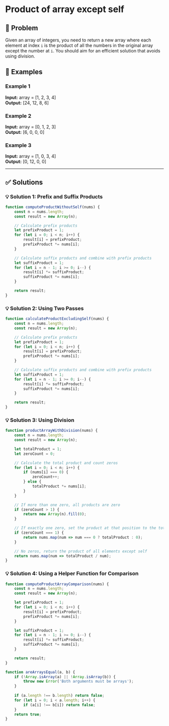 # Product of array except self

## 📝 Problem

Given an array of integers, you need to return a new array where each element at index `i` is the product of all the numbers in the original array except the number at `i`. You should aim for an efficient solution that avoids using division.


## 📌 Examples

### Example 1

**Input:** array = [1, 2, 3, 4]  
**Output:** [24, 12, 8, 6]

### Example 2

**Input:** array = [0, 1, 2, 3]  
**Output:** [6, 0, 0, 0]

### Example 3

**Input:** array = [1, 0, 3, 4]  
**Output:** [0, 12, 0, 0]

---

## ✅ Solutions

### 💡 Solution 1: Prefix and Suffix Products

```javascript
function computeProductWithoutSelf(nums) {
    const n = nums.length;
    const result = new Array(n);

    // Calculate prefix products
    let prefixProduct = 1;
    for (let i = 0; i < n; i++) {
        result[i] = prefixProduct;
        prefixProduct *= nums[i];
    }

    // Calculate suffix products and combine with prefix products
    let suffixProduct = 1;
    for (let i = n - 1; i >= 0; i--) {
        result[i] *= suffixProduct;
        suffixProduct *= nums[i];
    }

    return result;
}
```

### 💡 Solution 2: Using Two Passes

```javascript
function calculateProductExcludingSelf(nums) {
    const n = nums.length;
    const result = new Array(n);

    // Calculate prefix products
    let prefixProduct = 1;
    for (let i = 0; i < n; i++) {
        result[i] = prefixProduct;
        prefixProduct *= nums[i];
    }

    // Calculate suffix products and combine with prefix products
    let suffixProduct = 1;
    for (let i = n - 1; i >= 0; i--) {
        result[i] *= suffixProduct;
        suffixProduct *= nums[i];
    }

    return result;
}
```

### 💡 Solution 3: Using Division

```javascript
function productArrayWithDivision(nums) {
    const n = nums.length;
    const result = new Array(n);

    let totalProduct = 1;
    let zeroCount = 0;

    // Calculate the total product and count zeros
    for (let i = 0; i < n; i++) {
        if (nums[i] === 0) {
            zeroCount++;
        } else {
            totalProduct *= nums[i];
        }
    }

    // If more than one zero, all products are zero
    if (zeroCount > 1) {
        return new Array(n).fill(0);
    }

    // If exactly one zero, set the product at that position to the total product
    if (zeroCount === 1) {
        return nums.map(num => num === 0 ? totalProduct : 0);
    }

    // No zeros, return the product of all elements except self
    return nums.map(num => totalProduct / num);
}
```

### 💡 Solution 4: Using a Helper Function for Comparison

```javascript
function computeProductArrayComparison(nums) {
    const n = nums.length;
    const result = new Array(n);

    let prefixProduct = 1;
    for (let i = 0; i < n; i++) {
        result[i] = prefixProduct;
        prefixProduct *= nums[i];
    }

    let suffixProduct = 1;
    for (let i = n - 1; i >= 0; i--) {
        result[i] *= suffixProduct;
        suffixProduct *= nums[i];
    }

    return result;
}

function areArraysEqual(a, b) {
    if (!Array.isArray(a) || !Array.isArray(b)) {
        throw new Error('Both arguments must be arrays');
    }
    
    if (a.length !== b.length) return false;
    for (let i = 0; i < a.length; i++) {
        if (a[i] !== b[i]) return false;
    }
    return true;
}
```